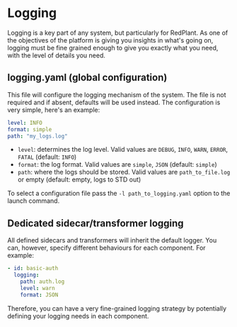 # Logging
Logging is a key part of any system, but particularly for RedPlant. As one of the objectives of the platform is
giving you insights in what's going on, logging must be fine grained enough to give you exactly what you need, with
the level of details you need.

## logging.yaml (global configuration)

This file will configure the logging mechanism of the system. The file is not required and if absent, defaults will be
used instead. The configuration is very simple, here's an example:

```yaml
level: INFO
format: simple
path: "my_logs.log"
```

* `level`: determines the log level. Valid values are `DEBUG`, `INFO`, `WARN`, `ERROR`, `FATAL` (default: `INFO`)
* `format`: the log format. Valid values are `simple`, `JSON` (default: `simple`)
* `path`: where the logs should be stored. Valid values are `path_to_file.log` or empty (default: empty, logs to STD out)

To select a configuration file pass the `-l path_to_logging.yaml` option to the launch command.


## Dedicated sidecar/transformer logging

All defined sidecars and transformers will inherit the default logger. You can, however, specify different behaviours
for each component. For example:

```yaml
- id: basic-auth
  logging:
    path: auth.log
    level: warn
    format: JSON
```

Therefore, you can have a very fine-grained logging strategy by potentially defining your logging needs in each
component.